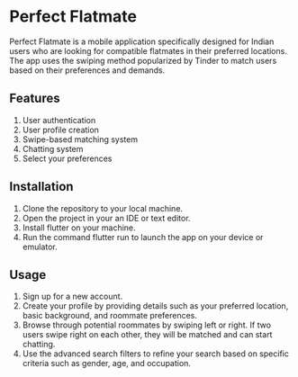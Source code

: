 # Perfect Flatmate

Perfect Flatmate is a mobile application specifically designed for Indian users who are looking for compatible flatmates in their preferred locations. The app uses the swiping method popularized by Tinder to match users based on their preferences and demands.

## Features
1. User authentication
2. User profile creation
3. Swipe-based matching system
4. Chatting system
5. Select your preferences 

## Installation
1. Clone the repository to your local machine.
2. Open the project in your an IDE or text editor.
3. Install flutter on your machine. 
4. Run the command flutter run to launch the app on your device or emulator.

## Usage
1. Sign up for a new account.
2. Create your profile by providing details such as your preferred location, basic background, and roommate preferences.
3. Browse through potential roommates by swiping left or right. If two users swipe right on each other, they will be matched and can start chatting.
4. Use the advanced search filters to refine your search based on specific criteria such as gender, age, and occupation.
